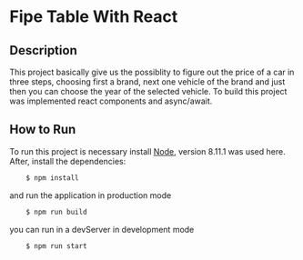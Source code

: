 # Fipe Table With React
## Description
This project basically give us the possiblity to figure out the price of a car in three steps, choosing first a brand, next one vehicle of the brand and just then you can choose the year of the selected vehicle. 
To build this project was implemented react components and async/await.

## How to Run
To run this project is necessary install [Node](https://nodejs.org/en/download/), version 8.11.1 was used here. After, install the dependencies:

``` bash
    $ npm install
```

and run the application in production mode

``` bash
    $ npm run build
```
you can run in a devServer in development mode

``` bash
    $ npm run start
```
